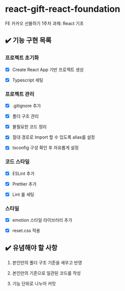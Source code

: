 # react-gift-react-foundation

FE 카카오 선물하기 1주차 과제: React 기초

## ✔️ 기능 구현 목록

### 프로젝트 초기화

- [x] Create React App 기반 프로젝트 생성

- [x] Typescript 세팅

### 프로젝트 관리

- [x] .gitignore 추가

- [x] 폴더 구조 관리

- [x] 불필요한 코드 정리

- [x] 절대 경로로 Import 할 수 있도록 alias를 설정

- [x] tsconfig 구성 확인 후 자유롭게 설정

### 코드 스타일

- [x] ESLint 추가

- [x] Prettier 추가

- [x] Lint 룰 세팅

### 스타일

- [x] emotion 스타일 라이브러리 추가

- [x] reset.css 적용

## ✔️ 유념해야 할 사항

1. 본인만의 폴더 구조 기준을 세우고 반영

2. 본인만의 기준으로 일관된 코드를 작성

3. 기능 단위로 나누어 커밋
